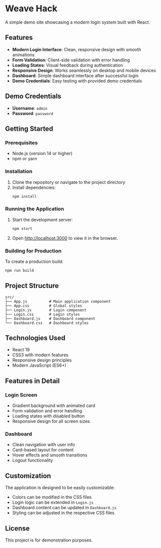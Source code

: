 # Weave Hack

A simple demo site showcasing a modern login system built with React.

## Features

- **Modern Login Interface**: Clean, responsive design with smooth animations
- **Form Validation**: Client-side validation with error handling
- **Loading States**: Visual feedback during authentication
- **Responsive Design**: Works seamlessly on desktop and mobile devices
- **Dashboard**: Simple dashboard interface after successful login
- **Demo Credentials**: Easy testing with provided demo credentials

## Demo Credentials

- **Username**: `admin`
- **Password**: `password`

## Getting Started

### Prerequisites

- Node.js (version 14 or higher)
- npm or yarn

### Installation

1. Clone the repository or navigate to the project directory
2. Install dependencies:
   ```bash
   npm install
   ```

### Running the Application

1. Start the development server:
   ```bash
   npm start
   ```

2. Open [http://localhost:3000](http://localhost:3000) to view it in the browser.

### Building for Production

To create a production build:

```bash
npm run build
```

## Project Structure

```
src/
├── App.js          # Main application component
├── App.css         # Global styles
├── Login.js        # Login component
├── Login.css       # Login styles
├── Dashboard.js    # Dashboard component
└── Dashboard.css   # Dashboard styles
```

## Technologies Used

- React 19
- CSS3 with modern features
- Responsive design principles
- Modern JavaScript (ES6+)

## Features in Detail

### Login Screen
- Gradient background with animated card
- Form validation and error handling
- Loading states with disabled button
- Responsive design for all screen sizes

### Dashboard
- Clean navigation with user info
- Card-based layout for content
- Hover effects and smooth transitions
- Logout functionality

## Customization

The application is designed to be easily customizable:

- Colors can be modified in the CSS files
- Login logic can be extended in `Login.js`
- Dashboard content can be updated in `Dashboard.js`
- Styling can be adjusted in the respective CSS files

## License

This project is for demonstration purposes.

